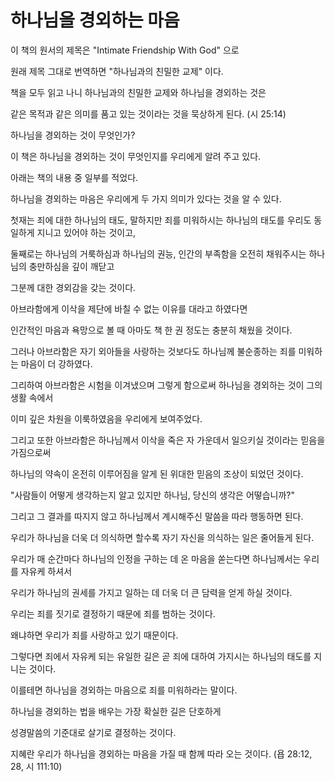 # 하나님을 경외하는 마음

이 책의 원서의 제목은 "Intimate Friendship With God" 으로

원래 제목 그대로 번역하면 "하나님과의 친밀한 교제" 이다.

 

책을 모두 읽고 나니 하나님과의 친밀한 교제와 하나님을 경외하는 것은

같은 목적과 같은 의미를 품고 있는 것이라는 것을 묵상하게 된다. (시 25:14)

 

하나님을 경외하는 것이 무엇인가?

이 책은 하나님을 경외하는 것이 무엇인지를 우리에게 알려 주고 있다.

 

아래는 책의 내용 중 일부를 적었다.

 

하나님을 경외하는 마음은 우리에게 두 가지 의미가 있다는 것을 알 수 있다.

첫재는 죄에 대한 하나님의 태도, 말하지만 죄를 미워하시는 하나님의 태도를 우리도 동일하게 지니고 있어야 하는 것이고,

둘째로는 하나님의 거룩하심과 하나님의 권능, 인간의 부족함을 오전히 채워주시는 하나님의 충만하심을 깊이 깨닫고

그분께 대한 경외감을 갖는 것이다.

 

아브라함에게 이삭을 제단에 바칠 수 없는 이유를 대라고 하였다면

인간적인 마음과 욕망으로 볼 때 아마도 책 한 권 정도는 충분히 채웠을 것이다.

그러나 아브라함은 자기 외아들을 사랑하는 것보다도 하나님께 불순종하는 죄를 미워하는 마음이 더 강하였다.

그리하여 아브라함은 시험을 이겨냈으며 그렇게 함으로써 하나님을 경외하는 것이 그의 생활 속에서

이미 깊은 차원을 이룩하였음을 우리에게 보여주었다.

그리고 또한 아브라함은 하나님께서 이삭을 죽은 자 가운데서 일으키실 것이라는 믿음을 가짐으로써

하나님의 약속이 온전히 이루어짐을 알게 된 위대한 믿음의 조상이 되었던 것이다.

 

"사람들이 어떻게 생각하는지 알고 있지만 하나님, 당신의 생각은 어떻습니까?"

그리고 그 결과를 따지지 않고 하나님께서 계시해주신 말씀을 따라 행동하면 된다.

우리가 하나님을 더욱 더 의식하면 할수록 자기 자신을 의식하는 일은 줄어들게 된다.

우리가 매 순간마다 하나님의 인정을 구하는 데 온 마음을 쏟는다면 하나님께서는 우리를 자유케 하셔서

우리가 하나님의 권세를 가지고 일하는 데 더욱 더 큰 담력을 얻게 하실 것이다.

 

우리는 죄를 짓기로 결정하기 때문에 죄를 범하는 것이다.

왜냐하면 우리가 죄를 사랑하고 있기 때문이다.

그렇다면 죄에서 자유케 되는 유일한 길은 곧 죄에 대하여 가지시는 하나님의 태도를 지니는 것이다.

이를테면 하나님을 경외하는 마음으로 죄를 미워하라는 말이다.

 

하나님을 경외하는 법을 배우는 가장 확실한 길은 단호하게

성경말씀의 기준대로 살기로 결정하는 것이다.

 

지혜란 우리가 하나님을 경외하는 마음을 가질 때 함께 따라 오는 것이다. (욥 28:12, 28, 시 111:10)